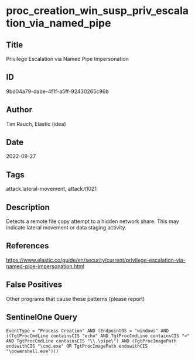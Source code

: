 # proc_creation_win_susp_priv_escalation_via_named_pipe

## Title
Privilege Escalation via Named Pipe Impersonation

## ID
9bd04a79-dabe-4f1f-a5ff-92430265c96b

## Author
Tim Rauch, Elastic (idea)

## Date
2022-09-27

## Tags
attack.lateral-movement, attack.t1021

## Description
Detects a remote file copy attempt to a hidden network share. This may indicate lateral movement or data staging activity.

## References
https://www.elastic.co/guide/en/security/current/privilege-escalation-via-named-pipe-impersonation.html

## False Positives
Other programs that cause these patterns (please report)

## SentinelOne Query
```
EventType = "Process Creation" AND (EndpointOS = "windows" AND ((TgtProcCmdLine containsCIS "echo" AND TgtProcCmdLine containsCIS ">" AND TgtProcCmdLine containsCIS "\\.\pipe\") AND (TgtProcImagePath endswithCIS "\cmd.exe" OR TgtProcImagePath endswithCIS "\powershell.exe")))

```